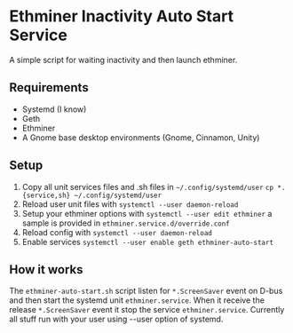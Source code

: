 # Ethminer Inactivity Auto Start Service

A simple script for waiting inactivity and then launch ethminer.

## Requirements

* Systemd (I know)
* Geth
* Ethminer
* A Gnome base desktop environments (Gnome, Cinnamon, Unity)

## Setup

1. Copy all unit services files and .sh files in
   `~/.config/systemd/user` `cp *.{service,sh} ~/.config/systemd/user`
1. Reload user unit files with `systemctl --user daemon-reload`
1. Setup your ethminer options with `systemctl --user edit ethminer` a
   sample is provided in `ethminer.service.d/override.conf`
1. Reload config with `systemctl --user daemon-reload`
1. Enable services `systemctl --user enable geth ethminer-auto-start`

## How it works

The `ethminer-auto-start.sh` script listen for `*.ScreenSaver` event on D-bus and then start the systemd unit `ethminer.service`.
When it receive the release `*.ScreenSaver` event it stop the service `ethminer.service`.
Currently all stuff run with your user using --user option of systemd.
